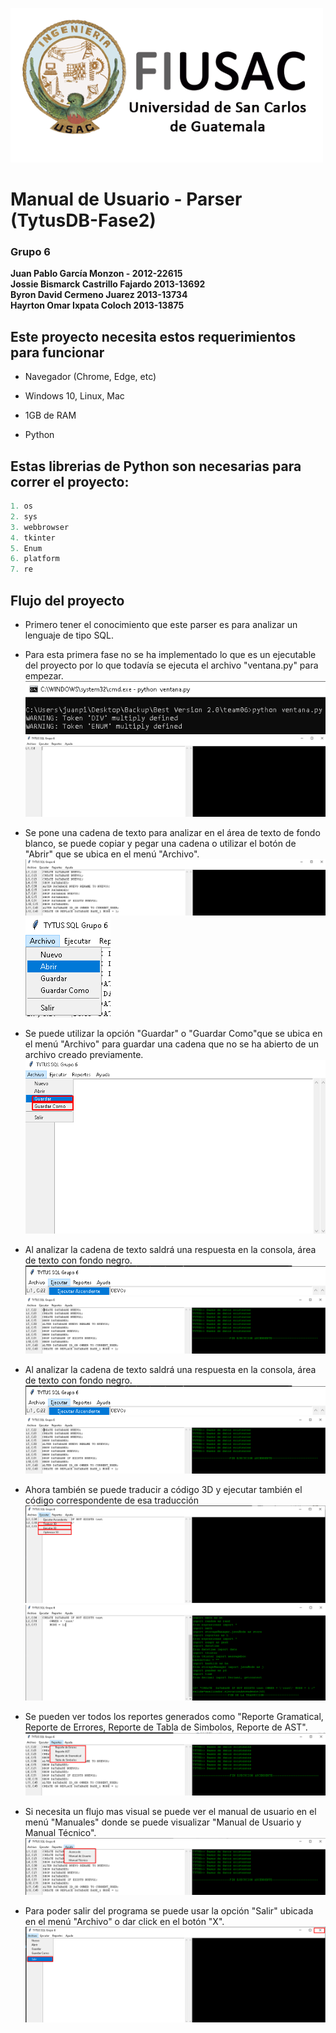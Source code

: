 ﻿![Help Builder Web Site](./Logo.png)

# Manual de Usuario - Parser (TytusDB-Fase2)
### Grupo 6
<b>Juan Pablo García Monzon - 2012-22615<br>
Jossie Bismarck Castrillo Fajardo 2013-13692<br>
Byron David Cermeno Juarez 2013-13734<br>
Hayrton Omar Ixpata Coloch 2013-13875<br></b>

## Este proyecto necesita estos requerimientos para funcionar

* Navegador (Chrome, Edge, etc)

* Windows 10, Linux, Mac

* 1GB de RAM

* Python

## Estas librerias de Python son necesarias para correr el proyecto:<br>
```python
1. os
2. sys
3. webbrowser
4. tkinter
5. Enum
6. platform
7. re
```

## Flujo del proyecto
* Primero tener el conocimiento que este parser es para analizar un lenguaje de tipo SQL.

* Para esta primera fase no se ha implementado lo que es un ejecutable del proyecto por lo que todavía se ejecuta el archivo "ventana.py" para empezar.
![Help Builder Web Site](./ventana.png)<br>
![Help Builder Web Site](./ventana1.png)


* Se pone una cadena de texto para analizar en el área de texto de fondo blanco, se puede copiar y pegar una cadena o utilizar el botón de "Abrir" que se ubica en el menú "Archivo".
![Help Builder Web Site](./entrada.png)<br>
![Help Builder Web Site](./entrada1.png)<br>

* Se puede utilizar la opción "Guardar" o "Guardar Como"que se ubica en el menú "Archivo" para guardar una cadena que no se ha abierto de un archivo creado previamente.
![Help Builder Web Site](./Save.png)<br>


* Al analizar la cadena de texto saldrá una respuesta en la consola, área de texto con fondo negro.
![Help Builder Web Site](./ejecutar.png)<br>
![Help Builder Web Site](./ejecutar1.png)<br>

* Al analizar la cadena de texto saldrá una respuesta en la consola, área de texto con fondo negro.
![Help Builder Web Site](./ejecutar.png)<br>
![Help Builder Web Site](./ejecutar1.png)<br>

* Ahora también se puede traducir a código 3D y ejecutar también el código correspondente de esa traducción
![Help Builder Web Site](./Traduccion.png)<br>
![Help Builder Web Site](./Traduccion1.png)<br>


* Se pueden ver todos los reportes generados como "Reporte Gramatical, Reporte de Errores, Reporte de Tabla de Simbolos, Reporte de AST".
![Help Builder Web Site](./reportes.png)<br>


* Si necesita un flujo mas visual se puede ver el manual de usuario en el menú "Manuales" donde se puede visualizar "Manual de Usuario y Manual Técnico".
![Help Builder Web Site](./manuales.png)<br>

* Para poder salir del programa se puede usar la opción "Salir" ubicada en el menú "Archivo" o dar click en el botón "X".
![Help Builder Web Site](./Close.png)<br>
